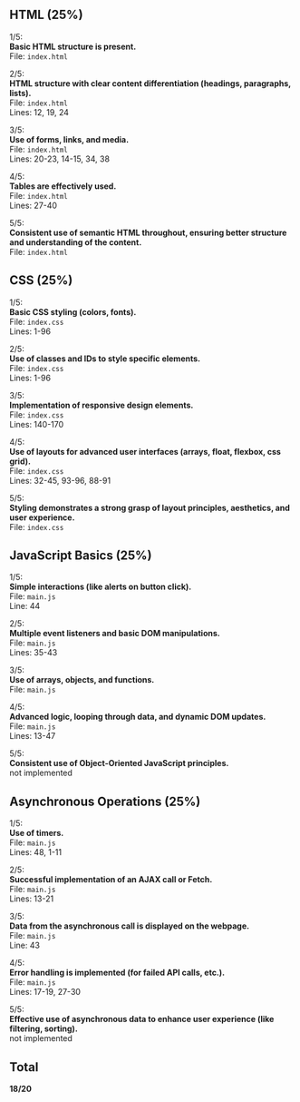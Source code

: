 
## HTML (25%)

1/5:  
**Basic HTML structure is present.**  
File: `index.html`

2/5:  
**HTML structure with clear content differentiation (headings, paragraphs, lists).**  
File: `index.html`  
Lines: 12, 19, 24

3/5:  
**Use of forms, links, and media.**  
File: `index.html`  
Lines: 20-23, 14-15, 34, 38

4/5:  
**Tables are effectively used.**  
File: `index.html`  
Lines: 27-40

5/5:  
**Consistent use of semantic HTML throughout, ensuring better structure and understanding of the content.**  
File: `index.html`

## CSS (25%)

1/5:  
**Basic CSS styling (colors, fonts).**  
File: `index.css`  
Lines: 1-96

2/5:  
**Use of classes and IDs to style specific elements.**  
File: `index.css`  
Lines: 1-96

3/5:  
**Implementation of responsive design elements.**  
File: `index.css`  
Lines: 140-170

4/5:  
**Use of layouts for advanced user interfaces (arrays, float, flexbox, css grid).**  
File: `index.css`  
Lines: 32-45, 93-96, 88-91

5/5:  
**Styling demonstrates a strong grasp of layout principles, aesthetics, and user experience.**  
File: `index.css`

## JavaScript Basics (25%)

1/5:  
**Simple interactions (like alerts on button click).**  
File: `main.js`  
Line: 44

2/5:  
**Multiple event listeners and basic DOM manipulations.**  
File: `main.js`  
Lines: 35-43

3/5:  
**Use of arrays, objects, and functions.**  
File: `main.js`

4/5:  
**Advanced logic, looping through data, and dynamic DOM updates.**  
File: `main.js`  
Lines: 13-47

5/5:  
**Consistent use of Object-Oriented JavaScript principles.**  
not implemented

## Asynchronous Operations (25%)

1/5:  
**Use of timers.**  
File: `main.js`  
Lines: 48, 1-11

2/5:  
**Successful implementation of an AJAX call or Fetch.**  
File: `main.js`  
Lines: 13-21

3/5:  
**Data from the asynchronous call is displayed on the webpage.**  
File: `main.js`  
Line: 43

4/5:  
**Error handling is implemented (for failed API calls, etc.).**  
File: `main.js`  
Lines: 17-19, 27-30

5/5:  
**Effective use of asynchronous data to enhance user experience (like filtering, sorting).**  
not implemented

## Total

**18/20**
